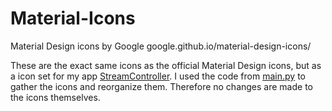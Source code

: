 # Material-Icons
Material Design icons by Google google.github.io/material-design-icons/ 

These are the exact same icons as the official Material Design icons, but as a icon set for my app [StreamController](https://github.com/Core447/StreamController).
I used the code from [main.py](main.py) to gather the icons and reorganize them.
Therefore no changes are made to the icons themselves.
